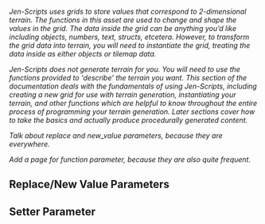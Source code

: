 *Jen-Scripts uses grids to store values that correspond to 2-dimensional terrain. The functions in this asset are used to change and shape the values in the grid. The data inside the grid can be anything you’d like including objects, numbers, text, structs, etcetera. However, to transform the grid data into terrain, you will need to instantiate the grid, treating the data inside as either objects or tilemap data.*

*Jen-Scripts does not generate terrain for you. You will need to use the functions provided to 'describe' the terrain you want. This section of the documentation deals with the fundamentals of using Jen-Scripts, including creating a new grid for use with terrain generation, instantiating your terrain, and other functions which are helpful to know throughout the entire process of programming your terrain generation. Later sections cover how to take the basics and actually produce procedurally generated content.*

*Talk about replace and new_value parameters, because they are everywhere.*

*Add a page for function parameter, because they are also quite frequent.*

## Replace/New Value Parameters

## Setter Parameter
